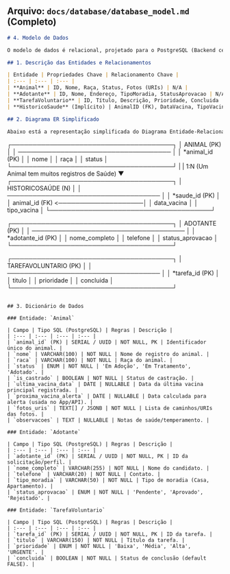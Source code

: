 ## Arquivo: `docs/database/database_model.md` (Completo)

```markdown
# 4. Modelo de Dados

O modelo de dados é relacional, projetado para o PostgreSQL (Backend central).

## 1. Descrição das Entidades e Relacionamentos

| Entidade | Propriedades Chave | Relacionamento Chave |
| :--- | :--- | :--- |
| **Animal** | ID, Nome, Raça, Status, Fotos (URIs) | N/A |
| **Adotante** | ID, Nome, Endereço, TipoMoradia, StatusAprovacao | N/A |
| **TarefaVoluntario** | ID, Título, Descrição, Prioridade, Concluida | N/A |
| **HistoricoSaude** (Implícito) | AnimalID (FK), DataVacina, TipoVacina | **Animal** 1:N **HistoricoSaude** (Um animal pode ter muitos registros de saúde) |

## 2. Diagrama ER Simplificado

Abaixo está a representação simplificada do Diagrama Entidade-Relacionamento, focando nas entidades principais e no relacionamento entre Animais e seu Histórico de Saúde:

```

┌──────────────────────────────────────┐
│             ANIMAL (PK)              │
│ ──────────────────────────────────── │
│ \*animal\_id (PK)                      │
│ nome                                 │
│ raça                                 │
│ status                               │
└──────────────────────────────────────┘
|
| 1:N (Um Animal tem muitos registros de Saúde)
▼
┌──────────────────────────────────────┐
│        HISTORICOSAÚDE (N)            │
│ ──────────────────────────────────── │
│ \*saude\_id (PK)                       │
│  animal\_id (FK) \<────────────────────│
│  data\_vacina                         │
│  tipo\_vacina                         │
└──────────────────────────────────────┘

┌──────────────────────────────────────┐
│          ADOTANTE (PK)               │
│ ──────────────────────────────────── │
│ \*adotante\_id (PK)                    │
│ nome\_completo                        │
│ telefone                             │
│ status\_aprovacao                     │
└──────────────────────────────────────┘

┌──────────────────────────────────────┐
│      TAREFAVOLUNTARIO (PK)           │
│ ──────────────────────────────────── │
│ \*tarefa\_id (PK)                      │
│ titulo                               │
│ prioridade                           │
│ concluida                            │
└──────────────────────────────────────┘

```

## 3. Dicionário de Dados

### Entidade: `Animal`

| Campo | Tipo SQL (PostgreSQL) | Regras | Descrição |
| :--- | :--- | :--- | :--- |
| `animal_id` (PK) | SERIAL / UUID | NOT NULL, PK | Identificador único do animal. |
| `nome` | VARCHAR(100) | NOT NULL | Nome de registro do animal. |
| `raca` | VARCHAR(100) | NOT NULL | Raça do animal. |
| `status` | ENUM | NOT NULL | 'Em Adoção', 'Em Tratamento', 'Adotado'. |
| `is_castrado` | BOOLEAN | NOT NULL | Status de castração. |
| `ultima_vacina_data` | DATE | NULLABLE | Data da última vacina principal registrada. |
| `proxima_vacina_alerta` | DATE | NULLABLE | Data calculada para alerta (usada no App/API). |
| `fotos_uris` | TEXT[] / JSONB | NOT NULL | Lista de caminhos/URIs das fotos. |
| `observacoes` | TEXT | NULLABLE | Notas de saúde/temperamento. |

### Entidade: `Adotante`

| Campo | Tipo SQL (PostgreSQL) | Regras | Descrição |
| :--- | :--- | :--- | :--- |
| `adotante_id` (PK) | SERIAL / UUID | NOT NULL, PK | ID da solicitação/perfil. |
| `nome_completo` | VARCHAR(255) | NOT NULL | Nome do candidato. |
| `telefone` | VARCHAR(20) | NOT NULL | Contato. |
| `tipo_moradia` | VARCHAR(50) | NOT NULL | Tipo de moradia (Casa, Apartamento). |
| `status_aprovacao` | ENUM | NOT NULL | 'Pendente', 'Aprovado', 'Rejeitado'. |

### Entidade: `TarefaVoluntario`

| Campo | Tipo SQL (PostgreSQL) | Regras | Descrição |
| :--- | :--- | :--- | :--- |
| `tarefa_id` (PK) | SERIAL / UUID | NOT NULL, PK | ID da tarefa. |
| `titulo` | VARCHAR(150) | NOT NULL | Título da tarefa. |
| `prioridade` | ENUM | NOT NULL | 'Baixa', 'Média', 'Alta', 'URGENTE'. |
| `concluida` | BOOLEAN | NOT NULL | Status de conclusão (default FALSE). |